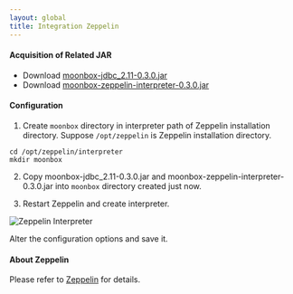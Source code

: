 ```yaml
---
layout: global
title: Integration Zeppelin
---
```


#### Acquisition of Related JAR

- Download [moonbox-jdbc_2.11-0.3.0.jar](https://github.com/edp963/moonbox/releases)
- Download [moonbox-zeppelin-interpreter-0.3.0.jar](https://github.com/edp963/moonbox/releases/download/0.3.1-beta-SNAPSHOT/moonbox-zeppelin-interpreter-0.7-0.3.1-beta-SNAPSHOT.jar)

#### Configuration
   
1. Create `moonbox` directory in interpreter path of Zeppelin installation directory. Suppose `/opt/zeppelin` is Zeppelin installation directory.
```
cd /opt/zeppelin/interpreter
mkdir moonbox
```
2. Copy moonbox-jdbc_2.11-0.3.0.jar and moonbox-zeppelin-interpreter-0.3.0.jar into `moonbox` directory created just now.

3. Restart Zeppelin and create interpreter.

![Zeppelin Interpreter](https://raw.githubusercontent.com/edp963/moonbox/master/docs/img/integration-zeppelin.jpg)

Alter the configuration options and save it.

#### About Zeppelin

Please refer to [Zeppelin](http://zeppelin.apache.org) for details.
